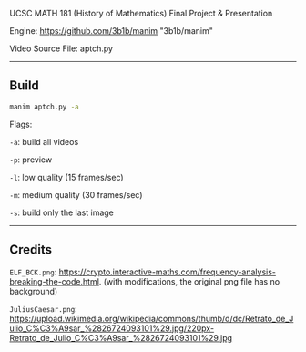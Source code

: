 UCSC MATH 181 (History of Mathematics) Final Project & Presentation

Engine:  https://github.com/3b1b/manim	"3b1b/manim"

Video Source File: aptch.py

---

## Build

```bash
manim aptch.py -a
```

Flags:

`-a`: build all videos

`-p`: preview

`-l`: low quality (15 frames/sec)

`-m`: medium quality (30 frames/sec)

`-s`: build only the last image

----

## Credits

`ELF_BCK.png`: https://crypto.interactive-maths.com/frequency-analysis-breaking-the-code.html. (with modifications, the original png file has no background)

`JuliusCaesar.png`: https://upload.wikimedia.org/wikipedia/commons/thumb/d/dc/Retrato_de_Julio_C%C3%A9sar_%2826724093101%29.jpg/220px-Retrato_de_Julio_C%C3%A9sar_%2826724093101%29.jpg

